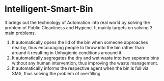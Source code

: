 # Intelligent-Smart-Bin
It brings out the technology of Automation into real world by solving the problem of Public Cleanliness and Hygiene. It mainly targets on solving 3 main problems.
1. It automatically opens the lid of the bin when someone approaches nearby, thus encouraging people to throw into the bin rather than around it resulting in Unhygienic conditions aroound it.
2. It automatically segregates the dry and wet waste into two seperate bins without any human intervention, thus improving the waste management.
3. It automatically informs the respective agent when the bin is full via SMS, thus solving the problem of overfilling
